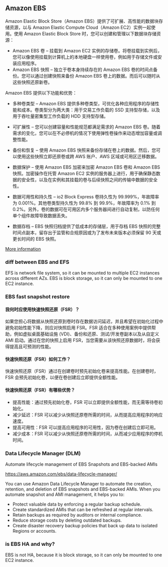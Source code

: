 ## Amazon EBS
Amazon Elastic Block Store（Amazon EBS）提供了可扩展、高性能的数据块存储资源，以与 Amazon Elastic Compute Cloud（Amazon EC2）实例一起使用。使用 Amazon Elastic Block Store 时，您可以创建和管理以下数据块存储资源：

- Amazon EBS 卷 – 挂载到 Amazon EC2 实例的存储卷。将卷挂载到实例后，您可以像使用挂载到计算机上的本地硬盘一样使用卷，例如用于存储文件或安装应用程序。
- Amazon EBS 快照 – 独立于卷本身持续存在的 Amazon EBS 卷的时间点备份。您可以通过创建快照来备份 Amazon EBS 卷上的数据。而后可以随时从这些快照还原新卷。


Amazon EBS 提供以下功能和优势：

- 多种卷类型 – Amazon EBS 提供多种卷类型，可优化各种应用程序的存储性能和成本。卷类型分为两大类：用于交易工作负载的 SSD 支持型存储，以及用于吞吐量密集型工作负载的 HDD 支持型存储。

- 可扩展性 – 您可以创建容量和性能规范都满足需求的 Amazon EBS 卷。随着需求的变化，您可以在不必停机的情况下使用弹性卷操作来动态增加容量或调整性能。

- 备份和恢复 – 使用 Amazon EBS 快照来备份存储在卷上的数据。然后，您可以使用这些快照立即还原卷或跨 AWS 账户、AWS 区域或可用区迁移数据。

- 数据保护 – 使用 Amazon EBS 加密来加密 Amazon EBS 卷和 Amazon EBS 快照。加密操作在托管 Amazon EC2 实例的服务器上进行，用于确保静态数据的安全性，以及在实例和其挂载的卷与后续快照之间的传输中数据的安全性。

- 数据可用性和持久性 – io2 Block Express 卷持久性为 99.999%，年故障率为 0.001%。其他卷类型持久性为 99.8% 到 99.9%，年故障率为 0.1% 到 0.2%。另外，卷的数据可在可用区内多个服务器间进行自动复制，以防任何单个组件故障导致数据丢失。

- 数据存档 – EBS 快照归档提供了低成本的存储层，用于存档 EBS 快照的完整时间点副本，留存出于监管和合规原因或为了发布未来版本必须保留 90 天或更长时间的 EBS 快照。

[More information](https://docs.aws.amazon.com/zh_cn/ebs/latest/userguide/what-is-ebs.html)

### diff between EBS and EFS

EFS is network file system, so it can be mounted to multiple EC2 instances across different AZs.
EBS is block storage, so it can only be mounted to one EC2 instance.

### EBS fast snapshot restore

#### 我何时应使用快速快照还原（FSR）？
如果您担心将数据从快照还原到卷时存在数据访问延迟，并且希望在初始化过程中避免初始性能下降，则应对快照启用 FSR。FSR 适合在多种使用案例中提供帮助，例如虚拟桌面基础设施 (VDI)、备份和还原、测试/开发卷副本以及从自定义 AMI 启动。通过在您的快照上启用 FSR，当您需要从该快照还原数据时，将会获得提高且可预测的性能。

#### 快速快照还原（FSR）如何工作？

快速快照还原（FSR）通过在创建卷时预先初始化卷来提高性能。在创建卷时，FSR 会预先初始化卷，以便在卷创建后立即提供全额性能。

#### 快速快照还原（FSR）有哪些优势？

- 提高性能：通过预先初始化卷，FSR 可以立即提供全额性能，而无需等待卷初始化。
- 减少延迟：FSR 可以减少从快照还原卷所需的时间，从而提高应用程序的响应速度。
- 提高可用性：FSR 可以提高应用程序的可用性，因为卷在创建后立即可用。
- 减少成本：FSR 可以减少从快照还原卷所需的时间，从而减少应用程序的停机时间。

### Data Lifecycle Manager (DLM)

Automate lifecycle management of EBS Snapshots and EBS-backed AMIs

https://aws.amazon.com/ebs/data-lifecycle-manager/


You can use Amazon Data Lifecycle Manager to automate the creation, retention, and deletion of EBS snapshots and EBS-backed AMIs. When you automate snapshot and AMI management, it helps you to:

- Protect valuable data by enforcing a regular backup schedule.
- Create standardized AMIs that can be refreshed at regular intervals.
- Retain backups as required by auditors or internal compliance.
- Reduce storage costs by deleting outdated backups.
- Create disaster recovery backup policies that back up data to isolated Regions or accounts.

### is EBS HA and why?

EBS is not HA, because it is block storage, so it can only be mounted to one EC2 instance.

